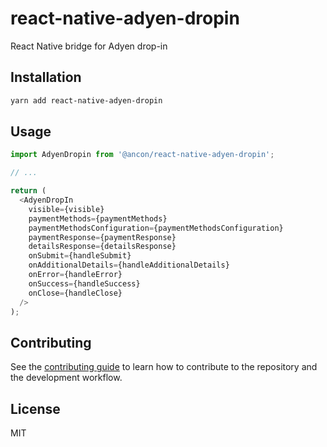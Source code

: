 # react-native-adyen-dropin

React Native bridge for Adyen drop-in

## Installation

```sh
yarn add react-native-adyen-dropin
```

## Usage

```js
import AdyenDropin from '@ancon/react-native-adyen-dropin';

// ...

return (
  <AdyenDropIn
    visible={visible}
    paymentMethods={paymentMethods}
    paymentMethodsConfiguration={paymentMethodsConfiguration}
    paymentResponse={paymentResponse}
    detailsResponse={detailsResponse}
    onSubmit={handleSubmit}
    onAdditionalDetails={handleAdditionalDetails}
    onError={handleError}
    onSuccess={handleSuccess}
    onClose={handleClose}
  />
);
```

## Contributing

See the [contributing guide](CONTRIBUTING.md) to learn how to contribute to the repository and the development workflow.

## License

MIT
